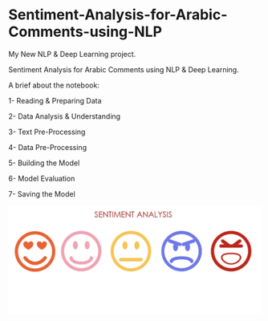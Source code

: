 # Sentiment-Analysis-for-Arabic-Comments-using-NLP

My New NLP & Deep Learning project.

Sentiment Analysis for Arabic Comments using NLP & Deep Learning.

A brief about the notebook:

1- Reading & Preparing Data

2- Data Analysis & Understanding

3- Text Pre-Processing

4- Data Pre-Processing

5- Building the Model

6- Model Evaluation

7- Saving the Model

![](1.png)
